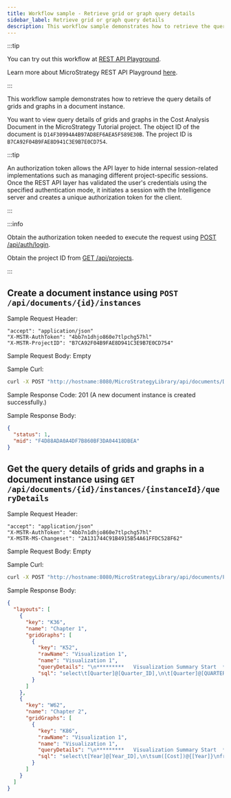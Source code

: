 ```yaml
---
title: Workflow sample - Retrieve grid or graph query details
sidebar_label: Retrieve grid or graph query details
description: This workflow sample demonstrates how to retrieve the query details of grids and graphs in a document instance.
---
```


<Available since="2021 Update 2" />

:::tip

You can try out this workflow at [REST API Playground](https://www.postman.com/microstrategysdk/workspace/microstrategy-rest-api/folder/16131298-b0ee6146-bd68-4aae-adfb-ef186d9e26ee?ctx=documentation).

Learn more about MicroStrategy REST API Playground [here](/docs/getting-started/playground.md).

:::

This workflow sample demonstrates how to retrieve the query details of grids and graphs in a document instance.

You want to view query details of grids and graphs in the Cost Analysis Document in the MicroStrategy Tutorial project. The object ID of the document is `D14F30994A4B97AD8EF6AEA5F589E30B`. The project ID is `B7CA92F04B9FAE8D941C3E9B7E0CD754`.

:::tip

An authorization token allows the API layer to hide internal session-related implementations such as managing different project-specific sessions. Once the REST API layer has validated the user's credentials using the specified authentication mode, it initiates a session with the Intelligence server and creates a unique authorization token for the client.

:::

:::info

Obtain the authorization token needed to execute the request using [POST /api/auth/login](https://demo.microstrategy.com/MicroStrategyLibrary/api-docs/index.html#/Authentication/postLogin).

Obtain the project ID from [GET /api/projects](https://demo.microstrategy.com/MicroStrategyLibrary/api-docs/index.html#/Projects/getProjects_1).

:::

## Create a document instance using `POST /api/documents/{id}/instances`

Sample Request Header:

```http
"accept": "application/json"
"X-MSTR-AuthToken": "4bb7n1dhjo860e7tlpchg57hl"
"X-MSTR-ProjectID": "B7CA92F04B9FAE8D941C3E9B7E0CD754"
```

Sample Request Body: Empty

Sample Curl:

```bash
curl -X POST "http://hostname:8080/MicroStrategyLibrary/api/documents/D14F30994A4B97AD8EF6AEA5F589E30B/instances" -H "accept: application/json" -H "X-MSTR-AuthToken: 4bb7n1dhjo860e7tlpchg57hl" -H "X-MSTR-ProjectID: B7CA92F04B9FAE8D941C3E9B7E0CD754"
```

Sample Response Code: 201 (A new document instance is created successfully.)

Sample Response Body:

```json
{
  "status": 1,
  "mid": "F4D88ADA0A4DF7B860BF3DA04418DBEA"
}
```

## Get the query details of grids and graphs in a document instance using `GET /api/documents/{id}/instances/{instanceId}/queryDetails`

Sample Request Header:

```http
"accept": "application/json"
"X-MSTR-AuthToken": "4bb7n1dhjo860e7tlpchg57hl"
"X-MSTR-MS-Changeset": "2A131744C91B4915B54A61FFDC528F62"
```

Sample Request Body: Empty

Sample Curl:

```bash
curl -X POST "http://hostname:8080/MicroStrategyLibrary/api/documents/F4D88ADA0A4DF7B860BF3DA04418DBEA/instances/50454FC6DA48C798E8EDA28C46726F5B/queryDetails" -H "accept: application/json" -H "X-MSTR-AuthToken: 4bb7n1dhjo860e7tlpchg57hl" -H "X-MSTR-ProjectID: B7CA92F04B9FAE8D941C3E9B7E0CD754"
```

Sample Response Body:

```json
{
  "layouts": [
    {
      "key": "K36",
      "name": "Chapter 1",
      "gridGraphs": [
        {
          "key": "K52",
          "rawName": "Visualization 1",
          "name": "Visualization 1",
          "queryDetails": "\n*********   Visualization Summary Start  **********\nTime Spent: 0.008 sec(s)\nQuery Execution Start Time: 6/4/2021 8:53:05 AM\nQuery Execution End Time: 6/4/2021 8:53:05 AM\n\nNote: The total 'Time Spent' above may be greater than the summation of the individual step execution times below.\nThere are preparation tasks for each step that are not individually measured.\n*********   Visualization Summary End    **********\n\n\n\n************   Individual Step Start   ************\nNumber of Rows Returned: 8\nTime Spent: 0.001 sec(s)\nQuery Execution Start Time: 6/4/2021 8:53:05 AM\nQuery Execution End Time: 6/4/2021 8:53:05 AM\n\nselect\t[Quarter]@[Quarter_ID],\n\t[Quarter]@[QUARTER_DESC],\n\t[Year]@[Year_ID],\n\tsum([Cost])@{[Quarter]}\nfrom\tNew Dataset 1\nto\tEx3_tempcube0\n************   Individual Step End     ************\n\n\n\n************   Individual Step Start   ************\nNumber of Rows Returned: 15\nTime Spent: 0.001 sec(s)\nQuery Execution Start Time: 6/4/2021 8:53:05 AM\nQuery Execution End Time: 6/4/2021 8:53:05 AM\n\nselect\t[Call Center]@[CALL_CTR_ID],\n\t[Call Center]@[CENTER_NAME],\n\t[Profit]\nfrom\tNew Dataset 1\nto\tEx3_tempcube1\n************   Individual Step End     ************\n\n\n\n************   Individual Step Start   ************\nNumber of Rows Returned: 120\nTime Spent: 0.000 sec(s)\nQuery Execution Start Time: 6/4/2021 8:53:05 AM\nQuery Execution End Time: 6/4/2021 8:53:05 AM\n\nselect\t*\t\nfrom\tCross Join(\n\t           Ex3_tempcube0, \n\t           Ex3_tempcube1\n\t          )\nto\tEx3_tempcube2\n************   Individual Step End     ************\n\n\n\n************   Individual Step Start   ************\nTime Spent: 0.001 sec(s)\nQuery Execution Start Time: 6/4/2021 8:53:05 AM\nQuery Execution End Time: 6/4/2021 8:53:05 AM\n\nDrop\tEx3_tempcube0\n************   Individual Step End     ************\n\n\n\n************   Individual Step Start   ************\nTime Spent: 0.000 sec(s)\nQuery Execution Start Time: 6/4/2021 8:53:05 AM\nQuery Execution End Time: 6/4/2021 8:53:05 AM\n\nDrop\tEx3_tempcube1\n************   Individual Step End     ************\n\n\n\n************   Individual Step Start   ************\nNumber of Rows Returned: 120\nTime Spent: 0.001 sec(s)\nQuery Execution Start Time: 6/4/2021 8:53:05 AM\nQuery Execution End Time: 6/4/2021 8:53:05 AM\n\nselect\t[Call Center]@[CALL_CTR_ID],\n\t[Call Center]@[CENTER_NAME],\n\t[Quarter]@[Quarter_ID],\n\t[Quarter]@[QUARTER_DESC],\n\t[Year]@[Year_ID],\n\t[Profit],\n\t[Cost]\nfrom\tEx3_tempcube2\n************   Individual Step End     ************\n\n\n\n************   Individual Step Start   ************\nTime Spent: 0.000 sec(s)\nQuery Execution Start Time: 6/4/2021 8:53:05 AM\nQuery Execution End Time: 6/4/2021 8:53:05 AM\n\nDrop\tEx3_tempcube2\n************   Individual Step End     ************\n\n\n",
          "sql": "select\t[Quarter]@[Quarter_ID],\n\t[Quarter]@[QUARTER_DESC],\n\t[Year]@[Year_ID],\n\tsum([Cost])@{[Quarter]}\nfrom\tNew Dataset 1\nto\tEx3_tempcube0\n\nselect\t[Call Center]@[CALL_CTR_ID],\n\t[Call Center]@[CENTER_NAME],\n\t[Profit]\nfrom\tNew Dataset 1\nto\tEx3_tempcube1\n\nselect\t*\t\nfrom\tCross Join(\n\t           Ex3_tempcube0, \n\t           Ex3_tempcube1\n\t          )\nto\tEx3_tempcube2\n\nDrop\tEx3_tempcube0\n\nDrop\tEx3_tempcube1\n\nselect\t[Call Center]@[CALL_CTR_ID],\n\t[Call Center]@[CENTER_NAME],\n\t[Quarter]@[Quarter_ID],\n\t[Quarter]@[QUARTER_DESC],\n\t[Year]@[Year_ID],\n\t[Profit],\n\t[Cost]\nfrom\tEx3_tempcube2\n\nDrop\tEx3_tempcube2\n\n"
        }
      ]
    },
    {
      "key": "W62",
      "name": "Chapter 2",
      "gridGraphs": [
        {
          "key": "K86",
          "rawName": "Visualization 1",
          "name": "Visualization 1",
          "queryDetails": "\n*********   Visualization Summary Start  **********\nTime Spent: 0.008 sec(s)\nQuery Execution Start Time: 6/4/2021 8:53:05 AM\nQuery Execution End Time: 6/4/2021 8:53:05 AM\n\nNote: The total 'Time Spent' above may be greater than the summation of the individual step execution times below.\nThere are preparation tasks for each step that are not individually measured.\n*********   Visualization Summary End    **********\n\n\n\n************   Individual Step Start   ************\nNumber of Rows Returned: 2\nTime Spent: 0.002 sec(s)\nQuery Execution Start Time: 6/4/2021 8:53:05 AM\nQuery Execution End Time: 6/4/2021 8:53:05 AM\n\nselect\t[Year]@[Year_ID],\n\tsum([Cost])@{[Year]}\nfrom\tNew Dataset 1\nto\tEx2_tempcube0\n************   Individual Step End     ************\n\n\n\n************   Individual Step Start   ************\nNumber of Rows Returned: 8\nTime Spent: 0.001 sec(s)\nQuery Execution Start Time: 6/4/2021 8:53:05 AM\nQuery Execution End Time: 6/4/2021 8:53:05 AM\n\nselect\t[Country]@[COUNTRY_ID],\n\t[Country]@[COUNTRY_NAME],\n\t[Region]@[REGION_ID],\n\t[Region]@[REGION_NAME],\n\tsum([Revenue])@{[Region]}\nfrom\tNew Dataset 1\nto\tEx2_tempcube1\n************   Individual Step End     ************\n\n\n\n************   Individual Step Start   ************\nNumber of Rows Returned: 16\nTime Spent: 0.001 sec(s)\nQuery Execution Start Time: 6/4/2021 8:53:05 AM\nQuery Execution End Time: 6/4/2021 8:53:05 AM\n\nselect\t*\t\nfrom\tCross Join(\n\t           Ex2_tempcube0, \n\t           Ex2_tempcube1\n\t          )\nto\tEx2_tempcube2\n************   Individual Step End     ************\n\n\n\n************   Individual Step Start   ************\nTime Spent: 0.000 sec(s)\nQuery Execution Start Time: 6/4/2021 8:53:05 AM\nQuery Execution End Time: 6/4/2021 8:53:05 AM\n\nDrop\tEx2_tempcube0\n************   Individual Step End     ************\n\n\n\n************   Individual Step Start   ************\nTime Spent: 0.000 sec(s)\nQuery Execution Start Time: 6/4/2021 8:53:05 AM\nQuery Execution End Time: 6/4/2021 8:53:05 AM\n\nDrop\tEx2_tempcube1\n************   Individual Step End     ************\n\n\n\n************   Individual Step Start   ************\nNumber of Rows Returned: 16\nTime Spent: 0.001 sec(s)\nQuery Execution Start Time: 6/4/2021 8:53:05 AM\nQuery Execution End Time: 6/4/2021 8:53:05 AM\n\nselect\t[Country]@[COUNTRY_ID],\n\t[Country]@[COUNTRY_NAME],\n\t[Region]@[REGION_ID],\n\t[Region]@[REGION_NAME],\n\t[Year]@[Year_ID],\n\t[Revenue],\n\t[Cost]\nfrom\tEx2_tempcube2\n************   Individual Step End     ************\n\n\n\n************   Individual Step Start   ************\nTime Spent: 0.000 sec(s)\nQuery Execution Start Time: 6/4/2021 8:53:05 AM\nQuery Execution End Time: 6/4/2021 8:53:05 AM\n\nDrop\tEx2_tempcube2\n************   Individual Step End     ************\n\n\n",
          "sql": "select\t[Year]@[Year_ID],\n\tsum([Cost])@{[Year]}\nfrom\tNew Dataset 1\nto\tEx2_tempcube0\n\nselect\t[Country]@[COUNTRY_ID],\n\t[Country]@[COUNTRY_NAME],\n\t[Region]@[REGION_ID],\n\t[Region]@[REGION_NAME],\n\tsum([Revenue])@{[Region]}\nfrom\tNew Dataset 1\nto\tEx2_tempcube1\n\nselect\t*\t\nfrom\tCross Join(\n\t           Ex2_tempcube0, \n\t           Ex2_tempcube1\n\t          )\nto\tEx2_tempcube2\n\nDrop\tEx2_tempcube0\n\nDrop\tEx2_tempcube1\n\nselect\t[Country]@[COUNTRY_ID],\n\t[Country]@[COUNTRY_NAME],\n\t[Region]@[REGION_ID],\n\t[Region]@[REGION_NAME],\n\t[Year]@[Year_ID],\n\t[Revenue],\n\t[Cost]\nfrom\tEx2_tempcube2\n\nDrop\tEx2_tempcube2\n\n"
        }
      ]
    }
  ]
}
```
